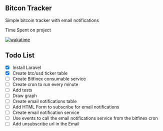 ## Bitcon Tracker

Simple bitcoin tracker with email notifications

Time Spent on project

[![wakatime](https://wakatime.com/badge/user/1c4c43e2-3a20-4da9-83e0-84c9a8957863/project/2e81ddf6-13c8-4e83-9875-ff37d84737fd.svg)](https://wakatime.com/badge/user/1c4c43e2-3a20-4da9-83e0-84c9a8957863/project/2e81ddf6-13c8-4e83-9875-ff37d84737fd)

## Todo List
- [x] Install Laravel
- [x] Create btc/usd ticker table
- [ ] Create Bitfinex consumable service
- [ ] Create cron to run every minute
- [ ] Add tests
- [ ] Draw graph
- [ ] Create email notifications table
- [ ] Add HTML Form to subscribe for email notifications
- [ ] Create email notification service
- [ ] Use events to call the email notifications service from the bitfinex cron
- [ ] Add unsubscribe url in the Email
